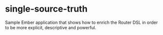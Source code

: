 single-source-truth
===================

Sample Ember application that shows how to enrich the Router DSL in order to be more explicit, descriptive and powerful.
